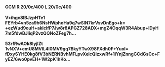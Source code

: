 #### GCM R 20/0c/400 L 20/0c/400
**V+ihgc8IBJzpHTe1**<br/>**FEYrb4vn5za9h6NsHWphoHa9q7wSIN7krVsvDnEgo+k=**<br/>**+ezWud9ouH+akIclfP7Jw8r8APGZ728ADX+mgZ4OqqW3R4Abup+lDyH7m5fdwBJliqP2vzQQNoZFeg7h...**<br/><br/>
**53rfRwAOk8IyjlZt**<br/>**1vNXV+emU8MVIL4I0MV9gq7BkyYTwX98FXdh0F+YuoI=**<br/>**fDxySYHE0kg8fV3bNERNBvhMFLpvXelcQIzxwRf+1iYnjZnngGCdGsCc+FyEZ/6wo0pvEH+1W2pK1hKo...**